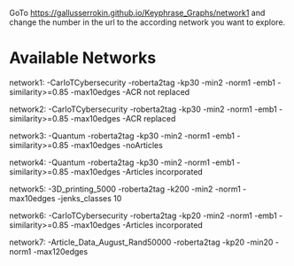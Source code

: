 GoTo https://gallusserrokin.github.io/Keyphrase_Graphs/network1 and change the number in the url to the according network you want to explore.

# Available Networks

network1: -CarIoTCybersecurity -roberta2tag -kp30 -min2 -norm1 -emb1 -similarity>=0.85 -max10edges -ACR not replaced

network2: -CarIoTCybersecurity -roberta2tag -kp30 -min2 -norm1 -emb1 -similarity>=0.85 -max10edges -ACR replaced

network3: -Quantum -roberta2tag -kp30 -min2 -norm1 -emb1 -similarity>=0.85 -max10edges -noArticles

network4: -Quantum -roberta2tag -kp30 -min2 -norm1 -emb1 -similarity>=0.85 -max10edges -Articles incorporated

network5: -3D_printing_5000 -roberta2tag -k200 -min2 -norm1 -max10edges -jenks_classes 10

network6: -CarIoTCybersecurity -roberta2tag -kp20 -min2 -norm1 -emb1 -similarity>=0.85 -max10edges -Articles incorporated

network7: -Article_Data_August_Rand50000 -roberta2tag -kp20 -min20 -norm1 -max120edges




